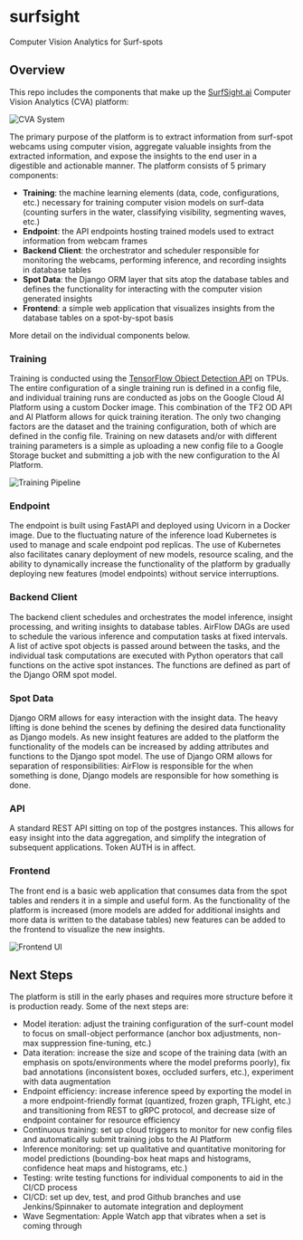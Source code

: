 # surfsight

Computer Vision Analytics for Surf-spots

## Overview

This repo includes the components that make up the [SurfSight.ai](http://surfline.ai) Computer Vision Analytics (CVA) platform: 

![CVA System](https://github.com/BavarianToolbox/surfsight/blob/main/figures/CVA_System.png "CVA System")

The primary purpose of the platform is to extract information from surf-spot webcams using computer vision, aggregate valuable insights from the extracted information, and expose the insights to the end user in a digestible and actionable manner. The platform consists of 5 primary components:

- **Training**: the machine learning elements (data, code, configurations, etc.) necessary for training computer vision models on surf-data (counting surfers in the water, classifying visibility, segmenting waves, etc.)
- **Endpoint**: the API endpoints hosting trained models used to extract information from webcam frames
- **Backend Client**: the orchestrator and scheduler responsible for monitoring the webcams, performing inference, and recording insights in database tables 
- **Spot Data**: the Django ORM layer that sits atop the database tables and defines the functionality for interacting with the computer vision generated insights
- **Frontend**: a simple web application that visualizes insights from the database tables on a spot-by-spot basis

More detail on the individual components below.

### Training

Training is conducted using the [TensorFlow Object Detection API](https://github.com/tensorflow/models/tree/master/research/object_detection) on TPUs. The entire configuration of a single training run is defined in a config file, and individual training runs are conducted as jobs on the Google Cloud AI Platform using a custom Docker image. This combination of the TF2 OD API and AI Platform allows for quick training iteration. The only two changing factors are the dataset and the training configuration, both of which are defined in the config file. Training on new datasets and/or with different training parameters is a simple as uploading a new config file to a Google Storage bucket and submitting a job with the new configuration to the AI Platform.

![Training Pipeline](https://github.com/SurfSight/.github/figures/Training_Pipeline.png "Training Pipeline")

### Endpoint

The endpoint is built using FastAPI and deployed using Uvicorn in a Docker image. Due to the fluctuating nature of the inference load Kubernetes is used to manage and scale endpoint pod replicas. The use of Kubernetes also facilitates canary deployment of new models, resource scaling, and the ability to dynamically increase the functionality of the platform by gradually deploying new features (model endpoints) without service interruptions.

### Backend Client

The backend client schedules and orchestrates the model inference, insight processing, and writing insights to database tables. AirFlow DAGs are used to schedule the various inference and computation tasks at fixed intervals. A list of active spot objects is passed around between the tasks, and the individual task computations are executed with Python operators that call functions on the active spot instances. The functions are defined as part of the Django ORM spot model.

### Spot Data

Django ORM allows for easy interaction with the insight data. The heavy lifting is done behind the scenes by defining the desired data functionality as Django models. As new insight features are added to the platform the functionality of the models can be increased by adding attributes and functions to the Django spot model. The use of Django ORM allows for separation of responsibilities: AirFlow is responsible for the when something is done, Django models are responsible for how something is done.

### API

A standard REST API sitting on top of the postgres instances. This allows for easy insight into the data aggregation, and simplify the integration of subsequent applications. Token AUTH is in affect. 

### Frontend

The front end is a basic web application that consumes data from the spot tables and renders it in a simple and useful form. As the functionality of the platform is increased (more models are added for additional insights and more data is written to the database tables) new features can be added to the frontend to visualize the new insights.

![Frontend UI](https://github.com/BavarianToolbox/surfsight/blob/main/figures/Frontend_UI.png "Frontend UI")

## Next Steps

The platform is still in the early phases and requires more structure before it is production ready. Some of the next steps are:

- Model iteration: adjust the training configuration of the surf-count model to focus on small-object performance (anchor box adjustments, non-max suppression fine-tuning, etc.)
- Data iteration: increase the size and scope of the training data (with an emphasis on spots/environments where the model preforms poorly), fix bad annotations (inconsistent boxes, occluded surfers, etc.), experiment with data augmentation
- Endpoint efficiency: increase inference speed by exporting the model in a more endpoint-friendly format (quantized, frozen graph, TFLight, etc.) and transitioning from REST to gRPC protocol, and decrease size of endpoint container for resource efficiency
- Continuous training: set up cloud triggers to monitor for new config files and automatically submit training jobs to the AI Platform
- Inference monitoring: set up qualitative and quantitative monitoring for model predictions (bounding-box heat maps and histograms, confidence heat maps and histograms, etc.)
- Testing: write testing functions for individual components to aid in the CI/CD process
- CI/CD: set up dev, test, and prod Github branches and use Jenkins/Spinnaker to automate integration and deployment
- Wave Segmentation: Apple Watch app that vibrates when a set is coming through

